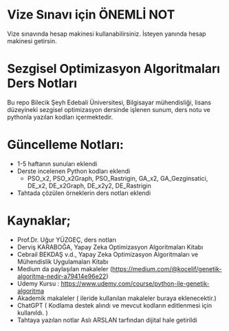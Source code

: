 
# Vize Sınavı için ÖNEMLİ NOT
Vize sınavında hesap makinesi kullanabilirsiniz. İsteyen yanında hesap makinesi getirsin.






















# Sezgisel Optimizasyon Algoritmaları Ders Notları

  Bu repo Bilecik Şeyh Edebali Üniversitesi, Bilgisayar mühendisliği, lisans düzeyineki sezgisel optimizasyon dersinde işlenen sunum, ders notu ve pythonla yazılan kodları içermektedir. 

# Güncelleme Notları:
  - 1-5 haftanın sunuları eklendi
  - Derste incelenen Python kodları eklendi 
      - PSO_x2, PSO_x2Graph, PSO_Rastrigin, GA_x2, GA_Gezginsatici, DE_x2, DE_x2Graph, DE_x2y2, DE_Rastrigin
  - Tahtada çözülen örneklerin ders notları eklendi


# Kaynaklar;

  - Prof.Dr. Uğur YÜZGEÇ, ders notları
  - Derviş KARABOĞA, Yapay Zeka Optimizasyon Algoritmaları Kitabı
  - Cebrail BEKDAŞ v.d.,  Yapay Zeka Optimizasyon Algoritmaları ve Mühendislik Uygulamaları Kitabı
  - Medium da paylaşılan makaleler (https://medium.com/@kocelif/genetik-algoritma-nedir-a79414e96e22)
  - Udemy Kursu : https://www.udemy.com/course/python-ile-genetik-algoritma
  - Akademik makaleler ( ileride kullanılan makaleler buraya eklenecektir.)
  - ChatGPT ( Kodlama destek alındı ve mevcut kodların editlenmesi için kullanıldı. ) 
  - Tahtaya yazılan notlar Aslı ARSLAN tarfından dijital hale getirildi
  

